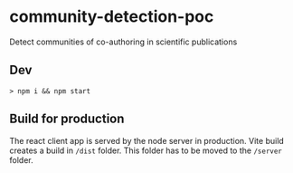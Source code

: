 # community-detection-poc

Detect communities of co-authoring in scientific publications

## Dev

`> npm i && npm start`

## Build for production

The react client app is served by the node server in production.
Vite build creates a build in `/dist` folder. This folder has to be moved to the `/server` folder.
